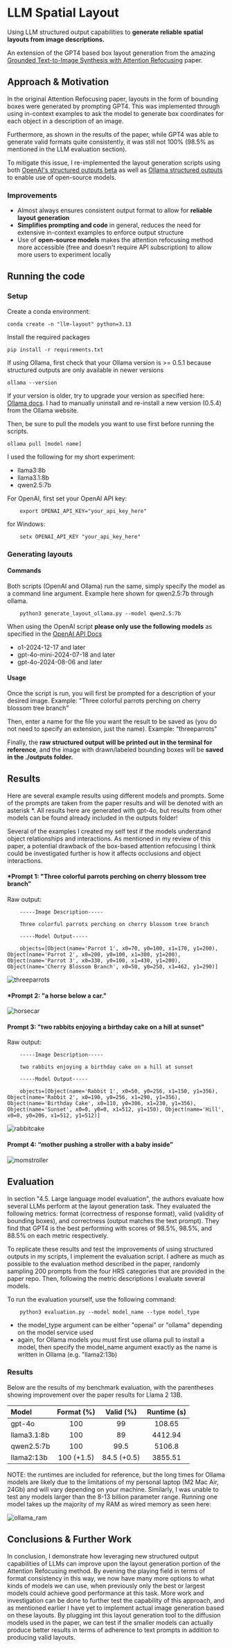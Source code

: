 # LLM Spatial Layout

Using LLM structured output capabilities to **generate reliable spatial layouts from image descriptions.**

An extension of the GPT4 based box layout generation from the amazing [Grounded Text-to-Image Synthesis with Attention Refocusing](https://attention-refocusing.github.io/) paper.

## Approach & Motivation

In the original Attention Refocusing paper, layouts in the form of bounding boxes were generated by prompting GPT4. This was implemented through using in-context examples to ask the model to generate box coordinates for each object in a description of an image.

Furthermore, as shown in the results of the paper, while GPT4 was able to generate valid formats quite consistently, it was still not 100% (98.5% as mentioned in the LLM evaluation section). 

To mitigate this issue, I re-implemented the layout generation scripts using both [OpenAI's structured outputs beta](https://platform.openai.com/docs/guides/structured-outputs?context=ex1#how-to-use) as well as [Ollama structured outputs](https://ollama.com/blog/structured-outputs) to enable use of open-source models.

### Improvements

* Almost always ensures consistent output format to allow for **reliable layout generation**
* **Simplifies prompting and code** in general, reduces the need for extensive in-context examples to enforce output structure
* Use of **open-source models** makes the attention refocusing method more accessible (free and doesn't require API subscription) to allow more users to experiment locally

## Running the code

### Setup

Create a conda environment:
    
    conda create -n "llm-layout" python=3.13

Install the required packages
    
    pip install -r requirements.txt

If using Ollama, first check that your Ollama version is >= 0.5.1 because structured outputs are only available in newer versions
    
    ollama --version

If your version is older, try to upgrade your version as specified here: [Ollama docs](https://github.com/ollama/ollama/blob/main/docs/faq.md). I had to manually uninstall and re-install a new version (0.5.4) from the Ollama website.

Then, be sure to pull the models you want to use first before running the scripts.

    ollama pull [model name]

I used the following for my short experiment:
* llama3:8b
* llama3.1:8b
* qwen2.5:7b

For OpenAI, first set your OpenAI API key:

        export OPENAI_API_KEY="your_api_key_here"

for Windows:

        setx OPENAI_API_KEY "your_api_key_here"

### Generating layouts

#### Commands

Both scripts (OpenAI and Ollama) run the same, simply specify the model as a command line argument. Example here shown for qwen2.5:7b through ollama.

        python3 generate_layout_ollama.py --model qwen2.5:7b
    
When using the OpenAI script **please only use the following models** as specified in the [OpenAI API Docs](https://platform.openai.com/docs/guides/structured-outputs?context=ex1#how-to-use)
* o1-2024-12-17 and later
* gpt-4o-mini-2024-07-18 and later
* gpt-4o-2024-08-06 and later

#### Usage

Once the script is run, you will first be prompted for a description of your desired image. Example: "Three colorful parrots perching on cherry blossom tree branch"

Then, enter a name for the file you want the result to be saved as (you do not need to specify an extension, just the name). Example: "threeparrots"

Finally, the **raw structured output will be printed out in the terminal for reference**, and the image with drawn/labeled bounding boxes will be **saved in the ./outputs folder.**


## Results

Here are several example results using different models and prompts. Some of the prompts are taken from the paper results and will be denoted with an asterisk *. All results here are generated with gpt-4o, but results from other models can be found already included in the outputs folder!

Several of the examples I created my self test if the models understand object relationships and interactions. As mentioned in my review of this paper, a potential drawback of the box-based attention refocusing I think could be investigated further is how it affects occlusions and object interactions.

#### *Prompt 1: "Three colorful parrots perching on cherry blossom tree branch"

Raw output:

        -----Image Description-----

        Three colorful parrots perching on cherry blossom tree branch
        
        -----Model Output-----
        
        objects=[Object(name='Parrot 1', x0=70, y0=100, x1=170, y1=200), Object(name='Parrot 2', x0=200, y0=100, x1=300, y1=200), Object(name='Parrot 3', x0=330, y0=100, x1=430, y1=200), Object(name='Cherry Blossom Branch', x0=50, y0=250, x1=462, y1=290)]

![threeparrots](https://github.com/user-attachments/assets/09db991e-539c-48cb-830d-479e5a29f167)

#### *Prompt 2: "a horse below a car."

![horsecar](https://github.com/user-attachments/assets/1f60582a-ec50-4efe-aa5e-66e401aaccd0)

#### Prompt 3: "two rabbits enjoying a birthday cake on a hill at sunset"

Raw output:

        -----Image Description-----

        two rabbits enjoying a birthday cake on a hill at sunset
        
        -----Model Output-----
        
        objects=[Object(name='Rabbit 1', x0=50, y0=256, x1=150, y1=356), Object(name='Rabbit 2', x0=190, y0=256, x1=290, y1=356), Object(name='Birthday Cake', x0=110, y0=306, x1=230, y1=356), Object(name='Sunset', x0=0, y0=0, x1=512, y1=150), Object(name='Hill', x0=0, y0=206, x1=512, y1=512)]

![rabbitcake](https://github.com/user-attachments/assets/10a4e3cb-31a5-4f26-8aa9-2bb0794a9327)

#### Prompt 4: “mother pushing a stroller with a baby inside”

![momstroller](https://github.com/user-attachments/assets/fe8719a4-3c43-49cb-834e-46946c25668f)

## Evaluation

In section "4.5. Large language model evaluation", the authors evaluate how several LLMs perform at the layout generation task. They evaluated the following metrics: format (correctness of response format), valid (validity of bounding boxes), and correctness (output matches the text prompt).
They find that GPT4 is the best performing with scores of 98.5%, 98.5%, and 88.5% on each metric respectively.

To replicate these results and test the improvements of using structured outputs in my scripts, I implement the evaluation script. I adhere as much as possible to the evaluation method described in the paper, randomly sampling 200 prompts from the four HRS categories that are provided in the paper repo.
Then, following the metric descriptions I evaluate several models.

To run the evaluation yourself, use the following command:

        python3 evaluation.py --model model_name --type model_type

* the model_type argument can be either "openai" or "ollama" depending on the model service used
* again, for Ollama models you must first use ollama pull to install a model, then specify the model_name argument exactly as the name is written in Ollama (e.g. "llama2:13b)

### Results

Below are the results of my benchmark evaluation, with the parentheses showing improvement over the paper results for Llama 2 13B.

| Model | Format (%) | Valid (%) | Runtime (s) |
| :--- | :---: |:---: | :---: |
| gpt-4o | 100 | 99 | 108.65 |
| llama3.1:8b | 100 | 89 | 4412.94 |
| qwen2.5:7b | 100 | 99.5 | 5106.8 |
| llama2:13b | 100 (+1.5) | 84.5 (+0.5) | 3855.51 |

NOTE: the runtimes are included for reference, but the long times for Ollama models are likely due to the limitations of my personal laptop (M2 Mac Air, 24Gb) and will vary depending on your machine. Similarly, I was unable to test any models larger than the 8-13 billion parameter range.
Running one model takes up the majority of my RAM as wired memory as seen here:

![ollama_ram](https://github.com/user-attachments/assets/45d662d8-d8f9-4d5d-8464-96e3fa238d80)


## Conclusions & Further Work

In conclusion, I demonstrate how leveraging new structured output capabilities of LLMs can improve upon the layout generation portion of the Attention Refocusing method. By evening the playing field in terms of format consistency in this way, we now have many more options to what kinds of models we can use,
when previously only the best or largest models could achieve good performance at this task. More work and investigation can be done to further test the capability of this approach, and as mentioned earlier I have yet to implement actual image generation based on these layouts. By plugging int this
layout generation tool to the diffusion models used in the paper, we can test if the smaller models can actually produce better results in terms of adherence to text prompts in addition to producing valid layouts. 



